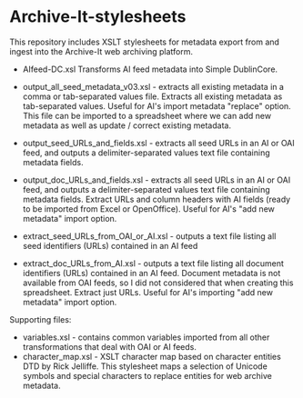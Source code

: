 Archive-It-stylesheets
======================

This repository includes XSLT stylesheets for metadata export from and ingest into the Archive-It web archiving platform.

* AIfeed-DC.xsl
Transforms AI feed metadata into Simple DublinCore.

* output_all_seed_metadata_v03.xsl - extracts all existing metadata in a comma or tab-separated values file.
Extracts all existing metadata as tab-separated values. Useful for AI's import metadata "replace" option. This file can be imported to a spreadsheet where we can add new metadata as well as update / correct existing metadata.

* output_seed_URLs_and_fields.xsl - extracts all seed URLs in an AI or OAI feed, and outputs a delimiter-separated values text file containing metadata fields.
* output_doc_URLs_and_fields.xsl - extracts all seed URLs in an AI or OAI feed, and outputs a delimiter-separated values text file containing metadata fields.
Extract URLs and column headers with AI fields (ready to be imported from Excel or OpenOffice). Useful for AI's "add new metadata" import option.

* extract_seed_URLs_from_OAI_or_AI.xsl - outputs a text file listing all seed identifiers (URLs) contained in an AI feed
* extract_doc_URLs_from_AI.xsl - outputs a text file listing all document identifiers (URLs) contained in an AI feed. Document metadata is not available from OAI feeds, so I did not considered that when creating this spreadsheet.
Extract just URLs. Useful for AI's importing "add new metadata" import option.

Supporting files:
* variables.xsl - contains common variables imported from all other transformations that deal with OAI or AI feeds.
* character_map.xsl - XSLT character map based on character entities DTD by Rick Jelliffe. This stylesheet maps a selection of Unicode symbols and special characters to replace entities for web archive metadata.
